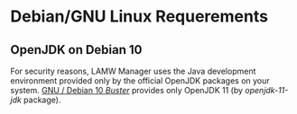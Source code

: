 # Debian/GNU Linux Requerements 

OpenJDK on Debian 10
---
For security reasons, LAMW Manager uses the Java development environment provided only by the official OpenJDK packages on your system.
[GNU / Debian 10 *Buster*](https://www.debian.org/News/2019/20190706) provides only OpenJDK 11 (by *openjdk-11-jdk* package).

